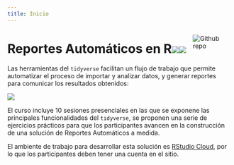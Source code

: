 ```yaml
---
title: Inicio
---
```


<img src="http://mercury.webster.edu/aleshunas/R_learning_infrastructure/images/R.png" style="max-width:15%;min-width:40px;float:right;margin: 10px;" alt="Github repo" />



# Reportes Automáticos en R![](/content/_index_files/Rlogo.svg)![](/content/_index_files/R.png)

Las herramientas del `tidyverse` facilitan un flujo de trabajo que permite automatizar el proceso de importar y analizar datos, y generar reportes para comunicar los resultados obtenidos:

![](/./curso_files/data-science.png)


El curso incluye 10 sesiones presenciales en las que se exponene las principales funcionalidades del `tidyverse`, se proponen una serie de ejercicios prácticos para que los participantes avancen en la construcción de una solución de Reportes Automáticos a medida.

El ambiente de trabajo para desarrollar  esta solución es [RStudio Cloud](https://rstudio.cloud/), por lo que los participantes deben tener una cuenta en el sitio.

